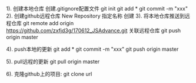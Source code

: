 1). 创建本地仓库
    创建.gitignore配置文件
    git init
    git add *
    git commit -m "xxx"
2). 创建github远程仓库
    New Repository
    指定名称
    创建
3). 将本地仓库推送到远程仓库
    git remote add origin https://github.com/zxfjd3g/170612_JSAdvance.git 关联远程仓库
    git push origin master

4). push本地的更新
    git add *
    git commit -m "xxx"
    git push origin master

5). pull远程的更新
    git pull origin master

6). 克隆github上的项目:
    git clone url
